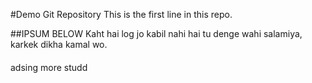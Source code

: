 #Demo Git Repository
This is the first line in this repo.

##IPSUM BELOW
Kaht hai log jo kabil nahi hai tu denge wahi salamiya, karkek dikha kamal wo. 

####
adsing more studd
